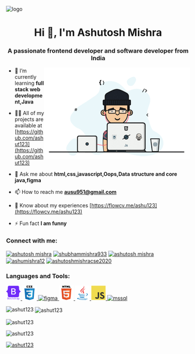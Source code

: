 ![logo](https://github.com/ashut123/ashut123/blob/main/Blue%20Corporate%20Linkedin%20Article%20Cover%20image.png)
<h1 align="center">Hi 👋, I'm Ashutosh Mishra</h1>
<h3 align="center">A passionate frontend developer and software developer from India</h3>

<img align="right" alt="coding" width="400" src="https://github.com/ashut123/ashut123/blob/main/gif.gif">


- 🌱 I’m currently learning **full stack web development,Java**

- 👨‍💻 All of my projects are available at [https://github.com/ashut123](https://github.com/ashut123)

- 💬 Ask me about **html,css,javascript,Oops,Data structure and core java,figma**

- 📫 How to reach me **ausu951@gmail.com**

- 📄 Know about my experiences [https://flowcv.me/ashu123](https://flowcv.me/ashu123)

- ⚡ Fun fact **I am funny**

<h3 align="left">Connect with me:</h3>
<p align="left">
<a href="https://linkedin.com/in/ashutosh mishra" target="blank"><img align="center" src="https://raw.githubusercontent.com/rahuldkjain/github-profile-readme-generator/master/src/images/icons/Social/linked-in-alt.svg" alt="ashutosh mishra" height="30" width="40" /></a>
<a href="https://instagram.com/shubhammishra933" target="blank"><img align="center" src="https://raw.githubusercontent.com/rahuldkjain/github-profile-readme-generator/master/src/images/icons/Social/instagram.svg" alt="shubhammishra933" height="30" width="40" /></a>
<a href="https://www.hackerrank.com/ashutosh mishra" target="blank"><img align="center" src="https://raw.githubusercontent.com/rahuldkjain/github-profile-readme-generator/master/src/images/icons/Social/hackerrank.svg" alt="ashutosh mishra" height="30" width="40" /></a>
<a href="https://www.leetcode.com/ashumishra12" target="blank"><img align="center" src="https://raw.githubusercontent.com/rahuldkjain/github-profile-readme-generator/master/src/images/icons/Social/leet-code.svg" alt="ashumishra12" height="30" width="40" /></a>
<a href="https://auth.geeksforgeeks.org/user/ashutoshmishracse2020" target="blank"><img align="center" src="https://raw.githubusercontent.com/rahuldkjain/github-profile-readme-generator/master/src/images/icons/Social/geeks-for-geeks.svg" alt="ashutoshmishracse2020" height="30" width="40" /></a>
</p>

<h3 align="left">Languages and Tools:</h3>
<p align="left"> <a href="https://getbootstrap.com" target="_blank" rel="noreferrer"> <img src="https://raw.githubusercontent.com/devicons/devicon/master/icons/bootstrap/bootstrap-plain-wordmark.svg" alt="bootstrap" width="40" height="40"/> </a> <a href="https://www.w3schools.com/css/" target="_blank" rel="noreferrer"> <img src="https://raw.githubusercontent.com/devicons/devicon/master/icons/css3/css3-original-wordmark.svg" alt="css3" width="40" height="40"/> </a> <a href="https://www.figma.com/" target="_blank" rel="noreferrer"> <img src="https://www.vectorlogo.zone/logos/figma/figma-icon.svg" alt="figma" width="40" height="40"/> </a> <a href="https://www.w3.org/html/" target="_blank" rel="noreferrer"> <img src="https://raw.githubusercontent.com/devicons/devicon/master/icons/html5/html5-original-wordmark.svg" alt="html5" width="40" height="40"/> </a> <a href="https://www.java.com" target="_blank" rel="noreferrer"> <img src="https://raw.githubusercontent.com/devicons/devicon/master/icons/java/java-original.svg" alt="java" width="40" height="40"/> </a> <a href="https://developer.mozilla.org/en-US/docs/Web/JavaScript" target="_blank" rel="noreferrer"> <img src="https://raw.githubusercontent.com/devicons/devicon/master/icons/javascript/javascript-original.svg" alt="javascript" width="40" height="40"/> </a> <a href="https://www.microsoft.com/en-us/sql-server" target="_blank" rel="noreferrer"> <img src="https://www.svgrepo.com/show/303229/microsoft-sql-server-logo.svg" alt="mssql" width="40" height="40"/> </a> </p>

<p><img align="left" src="https://github-readme-stats.vercel.app/api/top-langs?username=ashut123&show_icons=true&locale=en&layout=compact" alt="ashut123" /></p>

<p>&nbsp;<img align="center" src="https://github-readme-stats.vercel.app/api?username=ashut123&show_icons=true&locale=en" alt="ashut123" /></p>

<p><img align="center" src="https://github-readme-streak-stats.herokuapp.com/?user=ashut123&" alt="ashut123" /></p>
<p align="left"> <img src="https://komarev.com/ghpvc/?username=ashut123&label=Profile%20views&color=0e75b6&style=flat" alt="ashut123" /> </p>

<p align="left"> <a href="https://github.com/ryo-ma/github-profile-trophy"><img src="https://github-profile-trophy.vercel.app/?username=ashut123" alt="ashut123" /></a> </p>

